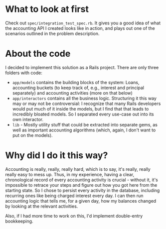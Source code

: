 # What to look at first

Check out `spec/integration_test_spec.rb`. It gives you a good idea of what
the accounting API I created looks like in action, and plays out one of the
scenarios outlined in the problem description.

# About the code

I decided to implement this solution as a Rails project. There are only three
folders with code:

* `app/models` contains the building blocks of the system: Loans, accounting buckets (to keep track of, e.g., interest and principal separately) and accounting activities (more on that below)
* `app/interactors` contains all the business logic. Structuring it this way may or may not be controversial: I recognize that many Rails developers would put much of it inside the models, but I find that that leads to incredibly bloated models. So I separated every use-case out into its own interactor.
* `lib` - Mostly utility stuff that could be extracted into separate gems, as well as important accounting algorithms (which, again, I don't want to put on the models).

# Why did I do it this way?

Accounting is really, really, really hard, which is to say, it's really, really
really easy to mess up. Thus, in my experience, having a clear, chronological
record of every accounting activity is crucial - without it, it's impossible to
retrace your steps and figure out how you got here from the starting state. So
I chose to persist every activity in the database, including recurring ones like
being charged interest every day. I can then run accounting logic that tells me,
for a given day, how my balances changed by looking at the relevant activities.

Also, if I had more time to work on this, I'd implement double-entry bookkeeping.
